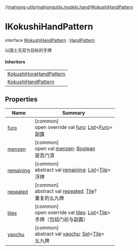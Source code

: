 //[mahjong-utils](../../../index.md)/[mahjongutils.models.hand](../index.md)/[IKokushiHandPattern](index.md)

# IKokushiHandPattern

interface [IKokushiHandPattern](index.md) : [HandPattern](../-hand-pattern/index.md)

以国士无双为目标的手牌

#### Inheritors

| |
|---|
| [KokushiHoraHandPattern](../../mahjongutils.hora/-kokushi-hora-hand-pattern/index.md) |
| [KokushiHandPattern](../-kokushi-hand-pattern/index.md) |

## Properties

| Name | Summary |
|---|---|
| [furo](furo.md) | [common]<br>open override val [furo](furo.md): [List](https://kotlinlang.org/api/latest/jvm/stdlib/kotlin.collections/-list/index.html)&lt;[Furo](../../mahjongutils.models/-furo/index.md)&gt;<br>副露 |
| [menzen](../-i-has-furo/menzen.md) | [common]<br>open val [menzen](../-i-has-furo/menzen.md): [Boolean](https://kotlinlang.org/api/latest/jvm/stdlib/kotlin/-boolean/index.html)<br>是否门清 |
| [remaining](../-hand-pattern/remaining.md) | [common]<br>abstract val [remaining](../-hand-pattern/remaining.md): [List](https://kotlinlang.org/api/latest/jvm/stdlib/kotlin.collections/-list/index.html)&lt;[Tile](../../mahjongutils.models/-tile/index.md)&gt;<br>浮牌 |
| [repeated](repeated.md) | [common]<br>abstract val [repeated](repeated.md): [Tile](../../mahjongutils.models/-tile/index.md)?<br>重复的幺九牌 |
| [tiles](tiles.md) | [common]<br>open override val [tiles](tiles.md): [List](https://kotlinlang.org/api/latest/jvm/stdlib/kotlin.collections/-list/index.html)&lt;[Tile](../../mahjongutils.models/-tile/index.md)&gt;<br>手牌（包括门前与副露） |
| [yaochu](yaochu.md) | [common]<br>abstract val [yaochu](yaochu.md): [Set](https://kotlinlang.org/api/latest/jvm/stdlib/kotlin.collections/-set/index.html)&lt;[Tile](../../mahjongutils.models/-tile/index.md)&gt;<br>幺九牌 |
